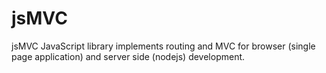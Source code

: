 jsMVC
=====

jsMVC JavaScript library implements routing and MVC for browser (single page application) and server side (nodejs) development.